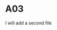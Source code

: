 # A03
<!DOCTYPE html>
<html lang="en">
<head>
    <meta charset="UTF-8">
    <title>This is a sample bit of content</title>
</head>
<body>
I will add a second file
</body>
</html>
